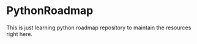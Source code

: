 # PythonRoadmap
This is just learning python roadmap repository to maintain the resources right here.

